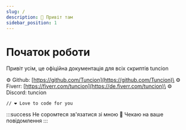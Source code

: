 ```yaml
---
slug: /
description: 👋 Привіт там
sidebar_position: 1
---
```


# Початок роботи

Привіт усім, це офіційна документація для всіх скриптів tuncion

⚙️ Github: [https://github.com/Tuncion](https://github.com/Tuncion)\
⚙️ Fiverr: [https://fiverr.com/tuncion](https://de.fiverr.com/tuncion)\
⚙️ Discord: tuncion

```
// ❤️ Love to code for you
```

:::success
Не соромтеся зв'язатися зі мною 📢 Чекаю на ваше повідомлення
:::